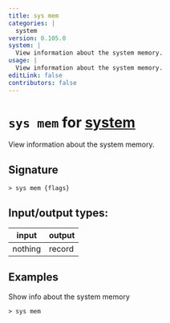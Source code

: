 ```yaml
---
title: sys mem
categories: |
  system
version: 0.105.0
system: |
  View information about the system memory.
usage: |
  View information about the system memory.
editLink: false
contributors: false
---
```

<!-- This file is automatically generated. Please edit the command in https://github.com/nushell/nushell instead. -->

# `sys mem` for [system](/commands/categories/system.md)

<div class='command-title'>View information about the system memory.</div>

## Signature

```> sys mem {flags} ```


## Input/output types:

| input   | output |
| ------- | ------ |
| nothing | record |
## Examples

Show info about the system memory
```nu
> sys mem

```
